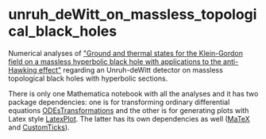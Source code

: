 # unruh_deWitt_on_massless_topological_black_holes

Numerical analyses of ["Ground and thermal states for the Klein-Gordon field on a massless hyperbolic black hole with applications to the anti-Hawking effect"](https://arxiv.org/abs/2011.03812) regarding an Unruh-deWitt detector on massless topological black holes with hyperbolic sections. 

There is only one Mathematica notebook with all the analyses and it has two package dependencies: one is for transforming ordinary differential equations [ODEsTransformations](https://github.com/lissadesouzacampos/ODEsTransformations) and the other is for generating plots with Latex style [LatexPlot](https://github.com/lissadesouzacampos/latex_style). The latter has its own dependencies as well ([MaTeX](https://library.wolfram.com/infocenter/MathSource/9355/) and [CustomTicks](https://library.wolfram.com/infocenter/MathSource/5599/)). 
